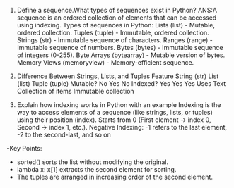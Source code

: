 1. Define a sequence.What types of sequences exist in Python?
ANS:A sequence is an ordered collection of elements that can be accessed using indexing.
Types of sequences in Python:
Lists (list) - Mutable, ordered collection.
Tuples (tuple) - Immutable, ordered collection.
Strings (str) - Immutable sequence of characters.
Ranges (range) - Immutable sequence of numbers.
Bytes (bytes) - Immutable sequence of integers (0-255).
Byte Arrays (bytearray) - Mutable version of bytes.
Memory Views (memoryview) - Memory-efficient sequence.

2. Difference Between Strings, Lists, and Tuples
Feature 	String (str)	List (list)	            Tuple (tuple)
Mutable?	No	             Yes	                       No
Indexed?    Yes	             Yes	                       Yes
Uses	    Text	       Collection of items	      Immutable collection

3. Explain how indexing works in Python with an example
Indexing is the way to access elements of a sequence (like strings, lists, or tuples) using their position (index).
Starts from 0 (First element → index 0, Second → index 1, etc.).
Negative Indexing: -1 refers to the last element, -2 to the second-last, and so on

-Key Points:
- sorted() sorts the list without modifying the original.
- lambda x: x[1] extracts the second element for sorting.
- The tuples are arranged in increasing order of the second element.


